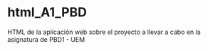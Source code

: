 # html_A1_PBD
HTML de la aplicación web sobre el proyecto a llevar a cabo en la asignatura de PBD1 - UEM
